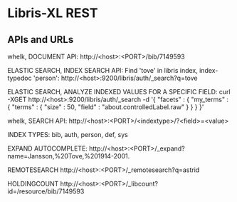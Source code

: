 # Libris-XL REST

## APIs and URLs
whelk, DOCUMENT API:
http://\<host\>:\<PORT\>/bib/7149593

ELASTIC SEARCH, INDEX SEARCH API:
Find 'tove' in libris index, index-typedoc 'person':
http://\<host\>:9200/libris/auth/\_search?q=tove

ELASTIC SEARCH, ANALYZE INDEXED VALUES FOR A SPECIFIC FIELD:
curl -XGET http://\<host\>:9200/libris/auth/\_search -d '{ "facets" : { "my_terms" : { "terms" : { "size" : 50, "field" : "about.controlledLabel.raw" } } } }'

whelk, SEARCH API:
http://\<host\>:\<PORT\>/\<indextype\>/?\<field\>=\<value\>

INDEX TYPES:
bib, auth, person, def, sys

EXPAND AUTOCOMPLETE:
http://\<host\>:\<PORT\>/\_expand?name=Jansson,%20Tove,%201914-2001.

REMOTESEARCH
http://\<host\>:\<PORT\>/\_remotesearch?q=astrid

HOLDINGCOUNT
http://\<host\>:\<PORT\>/\_libcount?id=/resource/bib/7149593
